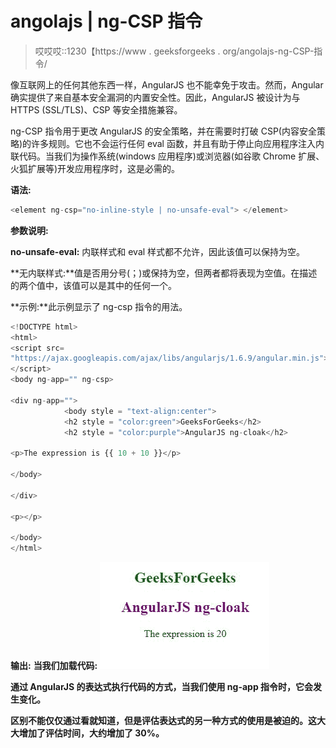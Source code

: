 # angolajs | ng-CSP 指令

> 哎哎哎::1230【https://www . geeksforgeeks . org/angolajs-ng-CSP-指令/

像互联网上的任何其他东西一样，AngularJS 也不能幸免于攻击。然而，Angular 确实提供了来自基本安全漏洞的内置安全性。因此，AngularJS 被设计为与 HTTPS (SSL/TLS)、CSP 等安全措施兼容。

ng-CSP 指令用于更改 AngularJS 的安全策略，并在需要时打破 CSP(内容安全策略)的许多规则。它也不会运行任何 eval 函数，并且有助于停止向应用程序注入内联代码。当我们为操作系统(windows 应用程序)或浏览器(如谷歌 Chrome 扩展、火狐扩展等)开发应用程序时，这是必需的。

**语法:**

```ts
<element ng-csp="no-inline-style | no-unsafe-eval"> </element>
```

**参数说明:**

**no-unsafe-eval:** 内联样式和 eval 样式都不允许，因此该值可以保持为空。

**无内联样式:**值是否用分号(；)或保持为空，但两者都将表现为空值。在描述的两个值中，该值可以是其中的任何一个。

**示例:**此示例显示了 ng-csp 指令的用法。

```ts
<!DOCTYPE html>
<html>
<script src=
"https://ajax.googleapis.com/ajax/libs/angularjs/1.6.9/angular.min.js">
</script>
<body ng-app="" ng-csp>

<div ng-app="">
            <body style = "text-align:center">
            <h2 style = "color:green">GeeksForGeeks</h2>
            <h2 style = "color:purple">AngularJS ng-cloak</h2>

<p>The expression is {{ 10 + 10 }}</p>

</body>

</div>

<p></p>

</body>
</html>
```

**输出:**
**当我们加载代码:**
![ngcut](img/5d5aa7420ecb68d4722e0d6ac1e73841.png)

**通过 AngularJS 的表达式执行代码的方式，当我们使用 ng-app 指令时，它会发生变化。**

**区别不能仅仅通过看就知道，但是评估表达式的另一种方式的使用是被迫的。这大大增加了评估时间，大约增加了 30%。**